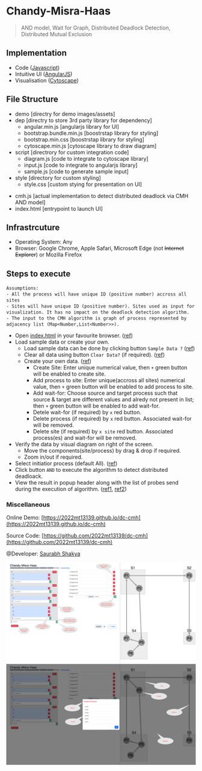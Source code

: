 # Chandy-Misra-Haas
> AND model, Wait for Graph, Distributed Deadlock Detection, Distributed Mutual Exclusion

## Implementation
- Code ([Javascript](https://developer.mozilla.org/en-US/docs/Web/JavaScript))
- Intuitive UI ([AngularJS](https://angularjs.org/))
- Visualisation ([Cytoscape](https://cytoscape.org/))

## File Structure
+ demo [directry for demo images/assets]
+ dep [directry to store 3rd party library for dependency]
  - angular.min.js [angularjs library for UI]
  - bootstrap.bundle.min.js [boostrstap library for styling]
  - bootstrap.min.css [boostrstap library for styling]
  - cytoscape.min.js [cytoscape library to draw diagram]
+ script [directrory for custom integration code]
  - diagram.js [code to integrate to cytoscape library]
  - input.js [code to integrate to angularjs library]
  - sample.js [code to generate sample input]
+ style [directory for custom styling]
  - style.css [custom stying for presentation on UI]
- cmh.js [actual implementation to detect distributed deadlock via CMH AND model]
- index.html [entrypoint to launch UI]

## Infrastrcuture
- Operating System: Any
- Browser: Google Chrome, Apple Safari, Microsoft Edge (not ~~Internet Explorer~~) or Mozilla Firefox

## Steps to execute

```
Assumptions:
- All the process will have unique ID (positive number) accross all sites
- Sites will have unique ID (positive number). Sites used as input for visualization. It has no impact on the deadlock detection algorithm.
- The input to the CMH algorithm is graph of process represented by adjacency list (Map<Number,List<Number>>).
```

- Open [index.html](./index.html) in your favourite browser. ([ref](./demo/1.png))
- Load sample data or create your own.
  - Load sample data can be done by clicking button `Sample Data ?` ([ref](./demo/1.png))
  - Clear all data using button `Clear Data?` (if required). ([ref](./demo/2.png))
  - Create your own data. ([ref](./demo/2.png))
    - Create Site: Enter unique numerical value, then `+` green button will be enabled to create site.
    - Add process to site: Enter unique(accross all sites) numerical value, then `+` green button will be enabled to add process to site.
    - Add wait-for: Choose source and target process such that source & target are different values and alredy not present in list; then `+` green button will be enabled to add wait-for.
    - Detele wait-for (if required) by `x` red button.
    - Delete process (if required) by `x` red button. Associated wait-for will be removed.
    - Delete site (if required) by `x site` red button. Associated process(es) and wait-for will be removed.
- Verify the data by visual diagram on right of the screen.
  - Move the components(site/process) by drag & drop if required.
  - Zoom in/out if required.
- Select initiatior process (default All). ([ref](./demo/3.png))
- Click button `AND` to execute the algorithm to detect distributed deadloack.
- View the result in popup header along with the list of probes send during the execution of algorithm. ([ref1](./demo/4.png), [ref2](./demo/5.png))

### Miscellaneous

Online Demo: [https://2022mt13139.github.io/dc-cmh](https://2022mt13139.github.io/dc-cmh)

Source Code: [https://github.com/2022mt13139/dc-cmh](https://github.com/2022mt13139/dc-cmh)

@Developer: [Saurabh Shakya](https://www.linkedin.com/in/saurabh-shakya/)

![Screenshot](./demo/2.png)
![Screenshot](./demo/4.png)
